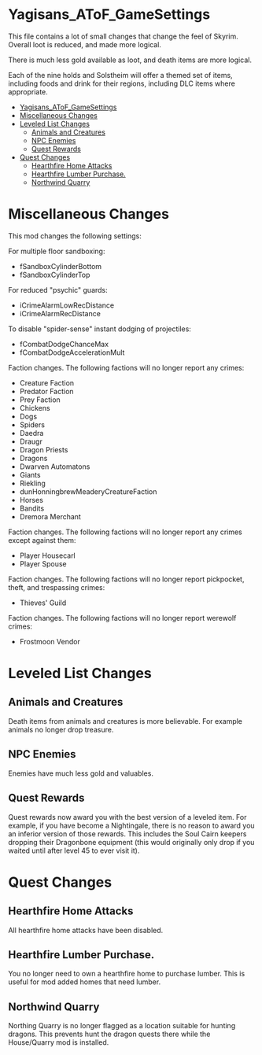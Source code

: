 # Yagisans_AToF_GameSettings

This file contains a lot of small changes that change the feel of Skyrim. Overall loot is reduced, and made more logical.

There is much less gold available as loot, and death items are more logical.

Each of the nine holds and Solstheim will offer a themed set of items, including foods and drink for their regions, including DLC items where appropriate.

- [Yagisans_AToF_GameSettings](#yagisans_atof_gamesettings)
- [Miscellaneous Changes](#miscellaneous-changes)
- [Leveled List Changes](#leveled-list-changes)
  - [Animals and Creatures](#animals-and-creatures)
  - [NPC Enemies](#npc-enemies)
  - [Quest Rewards](#quest-rewards)
- [Quest Changes](#quest-changes)
  - [Hearthfire Home Attacks](#hearthfire-home-attacks)
  - [Hearthfire Lumber Purchase.](#hearthfire-lumber-purchase)
  - [Northwind Quarry](#northwind-quarry)

# Miscellaneous Changes

This mod changes the following settings:

For multiple floor sandboxing:

- fSandboxCylinderBottom
- fSandboxCylinderTop

For reduced "psychic" guards:

- iCrimeAlarmLowRecDistance
- iCrimeAlarmRecDistance

To disable "spider-sense" instant dodging of projectiles:

- fCombatDodgeChanceMax
- fCombatDodgeAccelerationMult

Faction changes. The following factions will no longer report any crimes:

- Creature Faction
- Predator Faction
- Prey Faction
- Chickens
- Dogs
- Spiders
- Daedra
- Draugr
- Dragon Priests
- Dragons
- Dwarven Automatons
- Giants
- Riekling
- dunHonningbrewMeaderyCreatureFaction
- Horses
- Bandits
- Dremora Merchant

Faction changes. The following factions will no longer report any crimes except against them:

- Player Housecarl
- Player Spouse

Faction changes. The following factions will no longer report pickpocket, theft, and trespassing crimes:

- Thieves' Guild

Faction changes. The following factions will no longer report werewolf crimes:

- Frostmoon Vendor

# Leveled List Changes

## Animals and Creatures

Death items from animals and creatures is more believable. For example animals no longer drop treasure.

## NPC Enemies

Enemies have much less gold and valuables.

## Quest Rewards

Quest rewards now award you with the best version of a leveled item. For example, if you have become a Nightingale, there is no reason to award you an inferior version of those rewards. This includes the Soul Cairn keepers dropping their Dragonbone equipment (this would originally only drop if you waited until after level 45 to ever visit it).

# Quest Changes

## Hearthfire Home Attacks

All hearthfire home attacks have been disabled.

## Hearthfire Lumber Purchase.

You no longer need to own a hearthfire home to purchase lumber. This is useful for mod added homes that need lumber.

## Northwind Quarry

Northing Quarry is no longer flagged as a location suitable for hunting dragons. This prevents hunt the dragon quests there while the House/Quarry mod is installed.
